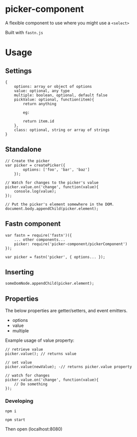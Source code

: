 # picker-component

A flexible component to use where you might use a `<select>`

Built with `fastn.js`

# Usage

## Settings

```
{
    options: array or object of options
    value: optional, any type
    multiple: boolean, optional, default false
    pickValue: optional, function(item){
        return anything

        eg:

        return item.id
    },
    class: optional, string or array of strings
}
```

## Standalone

```
// Create the picker
var picker = createPicker({
        options: ['foo', 'bar', 'baz']
    });

// Watch for changes to the picker's value
picker.value.on('change', function(value){
    console.log(value);
});

// Put the picker's element somewhere in the DOM.
document.body.appendChild(picker.element);
```

## Fastn component

```
var fastn = require('fastn')({
    ... other components...
    picker: require('picker-component/pickerComponent')
});

var picker = fastn('picker', { options... });
```

## Inserting

```
someDomNode.appendChild(picker.element);
```

## Properties

The below properties are getter/setters, and event emitters.

 - options
 - value
 - multiple

Example usage of value property:

```
// retrieve value
picker.value(); // returns value

// set value
picker.value(newValue); -// returns picker.value property

// watch for changes
picker.value.on('change', function(value){
    // Do something
});
```

### Developing

```
npm i

npm start
```

Then open (localhost:8080)
